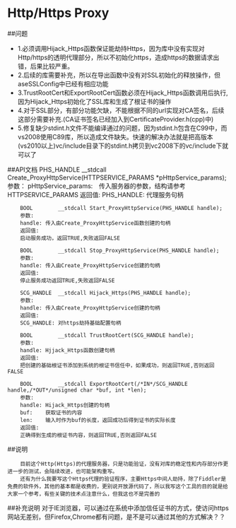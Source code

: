 # Http/Https Proxy
##问题

- 1.必须调用Hijack_Https函数保证能劫持Https，因为库中没有实现对Http/https的透明代理部分，所以不初始化https，造成https的数据请求出错，后果比较严重。
- 2.后续的库需要补充，所以在导出函数中没有对SSL初始化的释放操作，但aseSSLConfig中已经有相应功能
- 3.TrustRootCert和ExportRootCert函数必须在Hijack_Https函数调用后执行,因为Hijack_Https初始化了SSL库和生成了根证书的操作
- 4.对于SSL部分，有部分功能欠缺，不能根据不同的url实现对CA签名，后续这部分需要补充.(CA证书签名已经加入到CertificateProvider.h(cpp)中)
- 5.修复缺少stdint.h文件不能编译通过的问题，因为stdint.h包含在C99中，而vs2008使用C89库，所以造成文件缺失。快速的解决办法就是把高版本(vs2010以上)vc/include目录下的stdint.h拷贝到vc2008下的vc/include下就可以了

##API文档
		PHS_HANDLE  __stdcall Create_ProxyHttpService(HTTPSERVICE_PARAMS *pHttpService_params);
		参数：
		pHttpService_params:　传入服务器的参数，结构请参考HTTPSERVICE_PARAMS
		返回值:
		PHS_HANDLE:	代理服务句柄
		
		BOOL        __stdcall Start_ProxyHttpService(PHS_HANDLE handle);
		参数:
		handle:	传入由Create_ProxyHttpService函数创建的句柄
		返回值:
		启动服务成功，返回TRUE,失败返回FALSE
		
		BOOL        __stdcall Stop_ProxyHttpService(PHS_HANDLE handle);
		参数:
		handle:	传入由Create_ProxyHttpService创建的句柄
		返回值:
		停止服务成功返回TRUE,失败返回FALSE

		SCG_HANDLE  __stdcall Hijack_Https(PHS_HANDLE handle);
		参数:
		handle:	传入由Create_ProxyHttpService创建的句柄
		返回值:
		SCG_HANDLE:	对https劫持基础配置句柄
		
		BOOL        __stdcall TrustRootCert(SCG_HANDLE handle);
		参数:
		handle:	Hjjack_Https函数创建句柄
		返回值:
		把创建的基础根证书添加到系统的根证书信任中，如果成功，则返回TRUE,否则返回FALSE

		BOOL        __stdcall ExportRootCert(/*IN*/SCG_HANDLE handle,/*OUT*/unsigned char *buf, int *len);
		参数:
		handle:	Hijack_Https创建的句柄
		buf:	获取证书的内容
		len:	输入时作为buf的长度，返回成功后得到证书的实际长度
		返回值:
		正确得到生成的根证书内容，则返回TRUE,否则返回FALSE
##说明
		
		目前这个Http(Https)的代理服务器，只是功能验证，没有对库的稳定性和内存部分作更进一步的测试，会陆续改进，也可能架构重写。
		还有为什么我要写这个Https代理的验证程序，主要Https中间人劫持，除了Fiddler是免费的软件外，其他的基本都是收费的，更别说开放源代码了，所以我写这个工具的目的就是给大家一个参考，有些关键的技术点注意什么，但我这也不是完善的

##补充说明
		对于IE浏览器，可以通过在系统中添加信任证书的方式，使访问https网站无差别，但Firefox,Chrome都有问题，是不是可以通过其他的方式解决？？